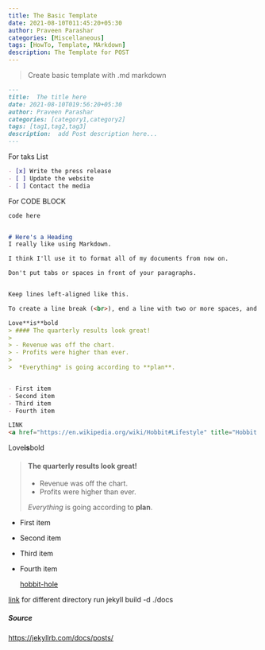 ```yaml
---
title: The Basic Template
date: 2021-08-10T011:45:20+05:30
author: Praveen Parashar
categories: [Miscellaneous]
tags: [HowTo, Template, MArkdown]
description: The Template for POST
---
```

>Create basic template with .md markdown
```markdown
---
title:  The title here
date: 2021-08-10T019:56:20+05:30
author: Praveen Parashar
categories: [category1,category2]
tags: [tag1,tag2,tag3]
description:  add Post description here...
---
```

For taks List
```markdown
- [x] Write the press release
- [ ] Update the website
- [ ] Contact the media

```
For CODE BLOCK
```markdown
code here
```

```markdown

# Here's a Heading
I really like using Markdown.

I think I'll use it to format all of my documents from now on.

Don't put tabs or spaces in front of your paragraphs.  


Keep lines left-aligned like this.

To create a line break (<br>), end a line with two or more spaces, and then type return    

Love**is**bold
> #### The quarterly results look great!
>
> - Revenue was off the chart.
> - Profits were higher than ever.
>
>  *Everything* is going according to **plan**.  


- First item
- Second item
- Third item
- Fourth item

LINK
<a href="https://en.wikipedia.org/wiki/Hobbit#Lifestyle" title="Hobbit lifestyles">hobbit-hole</a>
```

Love**is**bold
> #### The quarterly results look great!
>
> - Revenue was off the chart.
> - Profits were higher than ever.
>
>  *Everything* is going according to **plan**.

- First item
- Second item
- Third item
- Fourth item

  <a href="https://en.wikipedia.org/wiki/Hobbit#Lifestyle" title="Hobbit lifestyles">hobbit-hole</a>  
  
[link](https://www.example.com/my%20great%20page)
for different directory run 
jekyll build -d ./docs 

##### Source
https://jekyllrb.com/docs/posts/